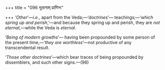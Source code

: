 +++
title = "096 भूतानाम् प्राणिनः"

+++
‘*Other*’—*i.e*., apart from the Veda;—‘*doctrines*’— teachings;—‘*which
spring up and perish*,’—and because they spring up and perish, they are
*not eternal*,—while the Veda is *eternal*.

‘*Being of modern growths*’— having been propounded by some person of
the present time,—‘*they are worthless*’—not productive of any
transcendental result.

‘*Those other doctrines*’—which bear traces of being propounded by
dissemblers, and such other signs.—(96)


